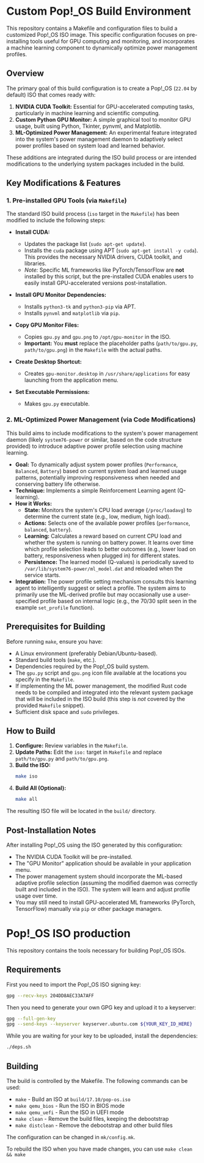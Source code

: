 # Custom Pop!_OS Build Environment

This repository contains a Makefile and configuration files to build a customized Pop!_OS ISO image. This specific configuration focuses on pre-installing tools useful for GPU computing and monitoring, and incorporates a machine learning component to dynamically optimize power management profiles.

## Overview

The primary goal of this build configuration is to create a Pop!_OS (`22.04` by default) ISO that comes ready with:

1.  **NVIDIA CUDA Toolkit:** Essential for GPU-accelerated computing tasks, particularly in machine learning and scientific computing.
2.  **Custom Python GPU Monitor:** A simple graphical tool to monitor GPU usage, built using Python, Tkinter, pynvml, and Matplotlib.
3.  **ML-Optimized Power Management:** An experimental feature integrated into the system's power management daemon to adaptively select power profiles based on system load and learned behavior.

These additions are integrated during the ISO build process or are intended modifications to the underlying system packages included in the build.

## Key Modifications & Features

### 1. Pre-installed GPU Tools (via `Makefile`)

The standard ISO build process (`iso` target in the `Makefile`) has been modified to include the following steps:

* **Install CUDA:**
    * Updates the package list (`sudo apt-get update`).
    * Installs the `cuda` package using APT (`sudo apt-get install -y cuda`). This provides the necessary NVIDIA drivers, CUDA toolkit, and libraries.
    * *Note:* Specific ML frameworks like PyTorch/TensorFlow are **not** installed by this script, but the pre-installed CUDA enables users to easily install GPU-accelerated versions post-installation.

* **Install GPU Monitor Dependencies:**
    * Installs `python3-tk` and `python3-pip` via APT.
    * Installs `pynvml` and `matplotlib` via `pip`.

* **Copy GPU Monitor Files:**
    * Copies `gpu.py` and `gpu.png` to `/opt/gpu-monitor` in the ISO.
    * **Important:** You **must** replace the placeholder paths (`path/to/gpu.py`, `path/to/gpu.png`) in the `Makefile` with the actual paths.

* **Create Desktop Shortcut:**
    * Creates `gpu-monitor.desktop` in `/usr/share/applications` for easy launching from the application menu.

* **Set Executable Permissions:**
    * Makes `gpu.py` executable.

### 2. ML-Optimized Power Management (via Code Modifications)

This build aims to include modifications to the system's power management daemon (likely `system76-power` or similar, based on the code structure provided) to introduce adaptive power profile selection using machine learning.

* **Goal:** To dynamically adjust system power profiles (`Performance`, `Balanced`, `Battery`) based on current system load and learned usage patterns, potentially improving responsiveness when needed and conserving battery life otherwise.
* **Technique:** Implements a simple Reinforcement Learning agent (Q-learning).
* **How it Works:**
    * **State:** Monitors the system's CPU load average (`/proc/loadavg`) to determine the current state (e.g., low, medium, high load).
    * **Actions:** Selects one of the available power profiles (`performance`, `balanced`, `battery`).
    * **Learning:** Calculates a reward based on current CPU load and whether the system is running on battery power. It learns over time which profile selection leads to better outcomes (e.g., lower load on battery, responsiveness when plugged in) for different states.
    * **Persistence:** The learned model (Q-values) is periodically saved to `/var/lib/system76-power/ml_model.dat` and reloaded when the service starts.
* **Integration:** The power profile setting mechanism consults this learning agent to intelligently suggest or select a profile. The system aims to primarily use the ML-derived profile but may occasionally use a user-specified profile based on internal logic (e.g., the 70/30 split seen in the example `set_profile` function).

## Prerequisites for Building

Before running `make`, ensure you have:

* A Linux environment (preferably Debian/Ubuntu-based).
* Standard build tools (`make`, etc.).
* Dependencies required by the Pop!_OS build system.
* The `gpu.py` script and `gpu.png` icon file available at the locations you specify in the `Makefile`.
* If implementing the ML power management, the modified Rust code needs to be compiled and integrated into the relevant system package that will be included in the ISO build (this step is *not* covered by the provided `Makefile` snippet).
* Sufficient disk space and `sudo` privileges.

## How to Build

1.  **Configure:** Review variables in the `Makefile`.
2.  **Update Paths:** Edit the `iso:` target in `Makefile` and replace `path/to/gpu.py` and `path/to/gpu.png`.
3.  **Build the ISO:**
    ```bash
    make iso
    ```
4.  **Build All (Optional):**
    ```bash
    make all
    ```

The resulting ISO file will be located in the `build/` directory.

## Post-Installation Notes

After installing Pop!_OS using the ISO generated by this configuration:

* The NVIDIA CUDA Toolkit will be pre-installed.
* The "GPU Monitor" application should be available in your application menu.
* The power management system should incorporate the ML-based adaptive profile selection (assuming the modified daemon was correctly built and included in the ISO). The system will learn and adjust profile usage over time.
* You may still need to install GPU-accelerated ML frameworks (PyTorch, TensorFlow) manually via `pip` or other package managers.



# Pop!\_OS ISO production

This repository contains the tools necessary for building Pop!\_OS ISOs.

## Requirements

First you need to import the Pop!\_OS ISO signing key:

```sh
gpg --recv-keys 204DD8AEC33A7AFF
```

Then you need to generate your own GPG key and upload it to a keyserver:

```sh
gpg --full-gen-key
gpg --send-keys --keyserver keyserver.ubuntu.com ${YOUR_KEY_ID_HERE}
```

While you are waiting for your key to be uploaded, install the dependencies:

```sh
./deps.sh
```

## Building

The build is controlled by the Makefile. The following commands can be used:
- `make` - Build an ISO at `build/17.10/pop-os.iso`
- `make qemu_bios` - Run the ISO in BIOS mode
- `make qemu_uefi` - Run the ISO in UEFI mode
- `make clean` - Remove the build files, keeping the debootstrap
- `make distclean` - Remove the debootstrap and other build files

The configuration can be changed in `mk/config.mk`.

To rebuild the ISO when you have made changes, you can use `make clean && make`
